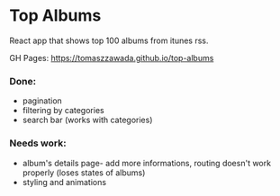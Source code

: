 # Top Albums
React app that shows top 100 albums from itunes rss.

GH Pages: https://tomaszzawada.github.io/top-albums

### Done:
- pagination
- filtering by categories
- search bar (works with categories)

### Needs work:
- album's details page- add more informations, routing doesn't work properly (loses states of albums)
- styling and animations